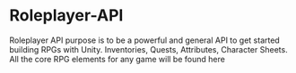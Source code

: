 # Roleplayer-API
Roleplayer API purpose is to be a powerful and general API to get started building RPGs with Unity. Inventories, Quests, Attributes, Character Sheets. All the core RPG elements for any game will be found here

